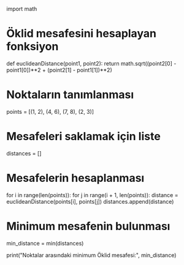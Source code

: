 import math

# Öklid mesafesini hesaplayan fonksiyon
def euclideanDistance(point1, point2):
    return math.sqrt((point2[0] - point1[0])**2 + (point2[1] - point1[1])**2)

# Noktaların tanımlanması
points = [(1, 2), (4, 6), (7, 8), (2, 3)]

# Mesafeleri saklamak için liste
distances = []

# Mesafelerin hesaplanması
for i in range(len(points)):
    for j in range(i + 1, len(points)):
        distance = euclideanDistance(points[i], points[j])
        distances.append(distance)

# Minimum mesafenin bulunması
min_distance = min(distances)

print("Noktalar arasındaki minimum Öklid mesafesi:", min_distance)
